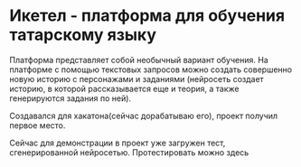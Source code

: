 # Икетел - платформа для обучения татарскому языку

Платформа представляет собой необычный вариант обучения. На платформе с помощью текстовых запросов можно создать совершенно новую историю с персонажами и заданиями (нейросеть создает историю, в которой рассказывается еще и теория, а также генерируются задания по ней).

Создавался для хакатона(сейчас дорабатываю его), проект получил первое место.

Сейчас для демонстрации в проект уже загружен тест, сгенерированной нейросетью.
Протестировать можно здесь 
